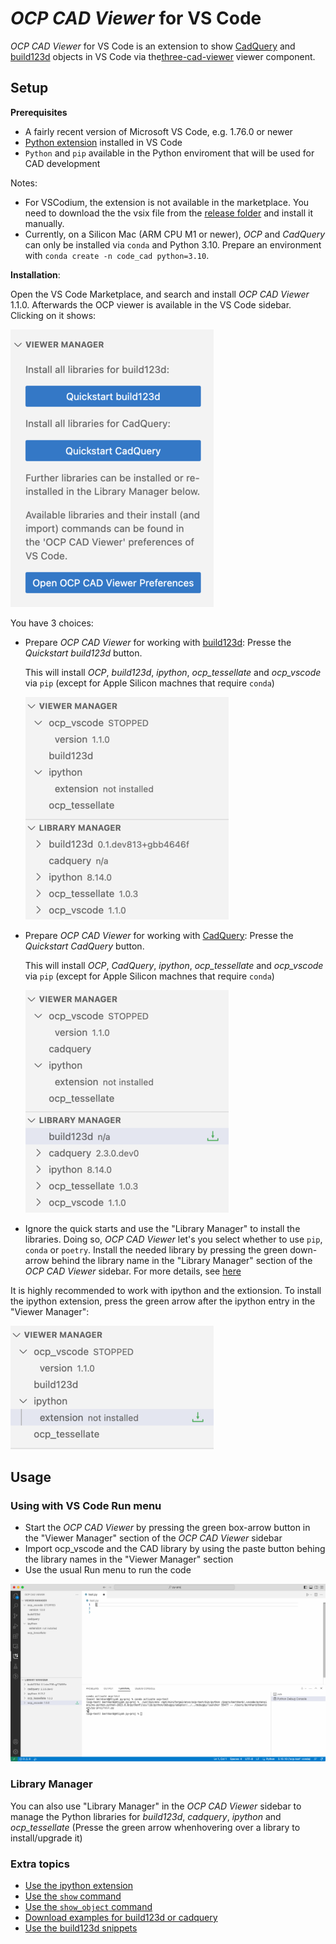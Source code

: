 # _OCP CAD Viewer_ for VS Code

_OCP CAD Viewer_ for VS Code is an extension to show [CadQuery](https://github.com/cadquery/cadquery) and [build123d](https://github.com/gumyr/build123d) objects in VS Code via the[three-cad-viewer](https://github.com/bernhard-42/three-cad-viewer) viewer component.

## Setup

**Prerequisites**

-   A fairly recent version of Microsoft VS Code, e.g. 1.76.0 or newer
-   [Python extension](https://marketplace.visualstudio.com/items?itemName=ms-python.python) installed in VS Code
-   `Python` and `pip` available in the Python enviroment that will be used for CAD development

Notes:

-   For VSCodium, the extension is not available in the marketplace. You need to download the the vsix file from the [release folder](https://github.com/bernhard-42/vscode-ocp-cad-viewer/releases) and install it manually.
-   Currently, on a Silicon Mac (ARM CPU M1 or newer), _OCP_ and _CadQuery_ can only be installed via `conda` and Python 3.10. Prepare an environment with `conda create -n code_cad python=3.10`.

**Installation**:

Open the VS Code Marketplace, and search and install _OCP CAD Viewer_ 1.1.0. Afterwards the OCP viewer is available in the VS Code sidebar. Clicking on it shows:

![](screenshots/init.png)

You have 3 choices:

-   Prepare _OCP CAD Viewer_ for working with [build123d](https://github.com/gumyr/build123d): Presse the _Quickstart build123d_ button.

    This will install _OCP_, _build123d_, _ipython_, _ocp_tessellate_ and _ocp_vscode_ via `pip` (except for Apple Silicon machnes that require `conda`)

    ![](screenshots/build123d_installed.png)

-   Prepare _OCP CAD Viewer_ for working with [CadQuery](https://github.com/cadquery/cadquery): Presse the _Quickstart CadQuery_ button.

    This will install _OCP_, _CadQuery_, _ipython_, _ocp_tessellate_ and _ocp_vscode_ via `pip` (except for Apple Silicon machnes that require `conda`)

    ![](screenshots/cadquery_installed.png)

-   Ignore the quick starts and use the "Library Manager" to install the libraries. Doing so, _OCP CAD Viewer_ let's you select whether to use `pip`, `conda` or `poetry`. Install the needed library by pressing the green down-arrow behind the library name in the "Library Manager" section of the _OCP CAD Viewer_ sidebar. For more details, see [here](./docs/install.md)

It is highly recommended to work with ipython and the extionsion. To install the ipython extension, press the green arrow after the ipython entry in the "Viewer Manager":

![](screenshots/ipython_extension.png)

## Usage

### Using with VS Code Run menu

-   Start the _OCP CAD Viewer_ by pressing the green box-arrow button in the "Viewer Manager" section of the _OCP CAD Viewer_ sidebar
-   Import ocp_vscode and the CAD library by using the paste button behing the library names in the "Viewer Manager" section
-   Use the usual Run menu to run the code

![Use with run](screenshots/run-code.gif)

### Library Manager

You can also use "Library Manager" in the _OCP CAD Viewer_ sidebar to manage the Python libraries for _build123d_, _cadquery_, _ipython_ and _ocp_tessellate_ (Presse the green arrow whenhovering over a library to install/upgrade it)

### Extra topics

-   [Use the ipython extension](docs/ipython.md)
-   [Use the `show` command](docs/show.md)
-   [Use the `show_object` command](docs/show_object.md)
-   [Download examples for build123d or cadquery](docs/examples.md)
-   [Use the build123d snippets](docs/snippets.md)
